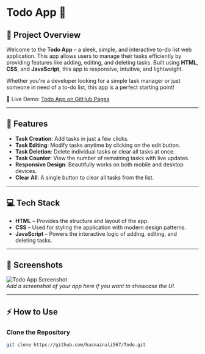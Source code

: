 # Todo App 📝

## 🚀 Project Overview
Welcome to the **Todo App** – a sleek, simple, and interactive to-do list web application. This app allows users to manage their tasks efficiently by providing features like adding, editing, and deleting tasks. Built using **HTML**, **CSS**, and **JavaScript**, this app is responsive, intuitive, and lightweight.

Whether you're a developer looking for a simple task manager or just someone in need of a to-do list, this app is a perfect starting point!

🔗 Live Demo: [Todo App on GitHub Pages](https://hasnainali567.github.io/Todo/)

---

## 🌟 Features

- **Task Creation**: Add tasks in just a few clicks.
- **Task Editing**: Modify tasks anytime by clicking on the edit button.
- **Task Deletion**: Delete individual tasks or clear all tasks at once.
- **Task Counter**: View the number of remaining tasks with live updates.
- **Responsive Design**: Beautifully works on both mobile and desktop devices.
- **Clear All**: A single button to clear all tasks from the list.

---

## 💻 Tech Stack

- **HTML** – Provides the structure and layout of the app.
- **CSS** – Used for styling the application with modern design patterns.
- **JavaScript** – Powers the interactive logic of adding, editing, and deleting tasks.

---

## 📸 Screenshots

![Todo App Screenshot](https://via.placeholder.com/1000x500?text=Todo+App+Screenshot)  
*Add a screenshot of your app here if you want to showcase the UI.*

---

## ⚡ How to Use

### Clone the Repository
```bash
git clone https://github.com/hasnainali567/Todo.git
